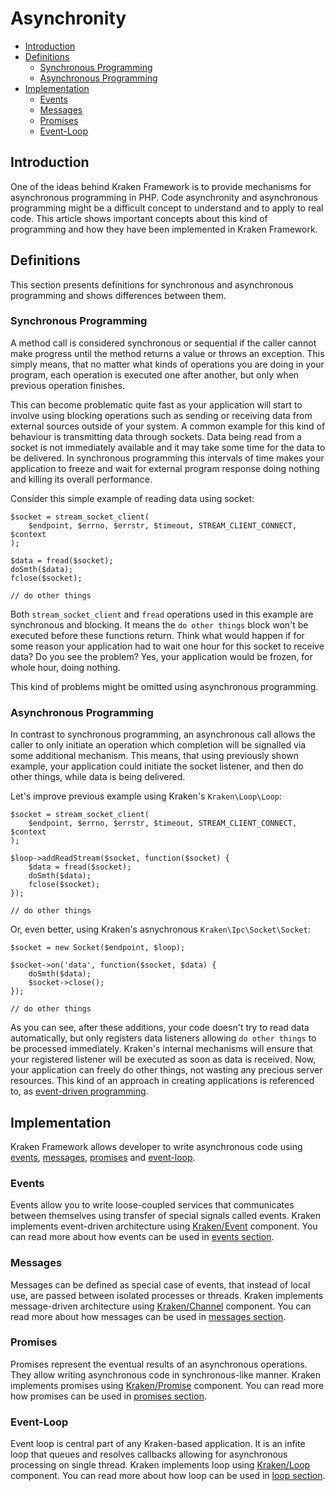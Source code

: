 # Asynchronity

- [Introduction](#introduction)
- [Definitions](#definitions)
    - [Synchronous Programming](#synchronous-programming)
    - [Asynchronous Programming](#asynchronous-programming)
- [Implementation](#implementation)
    - [Events](#events)
    - [Messages](#messages)
    - [Promises](#promises)
    - [Event-Loop](#event-loop)

<a name="introduction"></a>
## Introduction

One of the ideas behind Kraken Framework is to provide mechanisms for asynchronous programming in PHP. Code asynchronity and asynchronous programming might be a difficult concept to understand and to apply to real code. This article shows important concepts about this kind of programming and how they have been implemented in Kraken Framework.

<a name="definitions"></a>
## Definitions

This section presents definitions for synchronous and asynchronous programming and shows differences between them.

<a name="synchronous-programming"></a>
### Synchronous Programming

A method call is considered synchronous or sequential if the caller cannot make progress until the method returns a value or throws an exception. This simply means, that no matter what kinds of operations you are doing in your program, each operation is executed one after another, but only when previous operation finishes.

This can become problematic quite fast as your application will start to involve using blocking operations such as sending or receiving data from external sources outside of your system. A common example for this kind of behaviour is transmitting data through sockets. Data being read from a socket is not immediately available and it may take some time for the data to be delivered. In synchronous programming this intervals of time makes your application to freeze and wait for external program response doing nothing and killing its overall performance.
 
Consider this simple example of reading data using socket:

    $socket = stream_socket_client(
        $endpoint, $errno, $errstr, $timeout, STREAM_CLIENT_CONNECT, $context
    );
    
    $data = fread($socket);
    doSmth($data);
    fclose($socket);
    
    // do other things

Both `stream_socket_client` and `fread` operations used in this example are synchronous and blocking. It means the `do other things` block won't be executed before these functions return. Think what would happen if for some reason your application had to wait one hour for this socket to receive data? Do you see the problem? Yes, your application would be frozen, for whole hour, doing nothing.

This kind of problems might be omitted using asynchronous programming.

<a name="asynchronous-programming"></a>
### Asynchronous Programming

In contrast to synchronous programming, an asynchronous call allows the caller to only initiate an operation which completion will be signalled via some additional mechanism. This means, that using previously shown example, your application could initiate the socket listener, and then do other things, while data is being delivered.

Let's improve previous example using Kraken's `Kraken\Loop\Loop`:

    $socket = stream_socket_client(
        $endpoint, $errno, $errstr, $timeout, STREAM_CLIENT_CONNECT, $context
    );
    
    $loop->addReadStream($socket, function($socket) {
        $data = fread($socket);
        doSmth($data);
        fclose($socket);
    });
    
    // do other things

Or, even better, using Kraken's asnychronous `Kraken\Ipc\Socket\Socket`:

    $socket = new Socket($endpoint, $loop);
    
    $socket->on('data', function($socket, $data) {
        doSmth($data);
        $socket->close();
    });
    
    // do other things

As you can see, after these additions, your code doesn't try to read data automatically, but only registers data listeners allowing `do other things` to be processed immediately. Kraken's internal mechanisms will ensure that your registered listener will be executed as soon as data is received. Now, your application can freely do other things, not wasting any precious server resources. This kind of an approach in creating applications is referenced to, as [event-driven programming](/docs/{{version}}/events).

<a name="implementation"></a>
## Implementation

Kraken Framework allows developer to write asynchronous code using [events](#events), [messages](#messages), [promises](#promises) and [event-loop](#event-loop).

<a name="events"></a>
### Events

Events allow you to write loose-coupled services that communicates between themselves using transfer of special signals called events. Kraken implements event-driven architecture using [Kraken/Event](/docs/{{version}}/api-event) component. You can read more about how events can be used in [events section](/docs/{{version}}/events).

<a name="messages"></a>
### Messages

Messages can be defined as special case of events, that instead of local use, are passed between isolated processes or threads. Kraken implements message-driven architecture using [Kraken/Channel](/docs/{{version}}/api-channel) component. You can read more about how messages can be used in [messages section](/docs/{{version}}/messages).

<a name="promises"></a>
### Promises

Promises represent the eventual results of an asynchronous operations. They allow writing asynchronous code in synchronous-like manner. Kraken implements promises using [Kraken/Promise](/docs/{{version}}/api-promise) component. You can read more how promises can be used in [promises section](/docs/{{version}}/promises).

<a name="event-loop"></a>
### Event-Loop

Event loop is central part of any Kraken-based application. It is an infite loop that queues and resolves callbacks allowing for asynchronous processing on single thread. Kraken implements loop using [Kraken/Loop](/docs/{{version}}/api-loop) component. You can read more about how loop can be used in [loop section](/docs/{{version}}/events).
